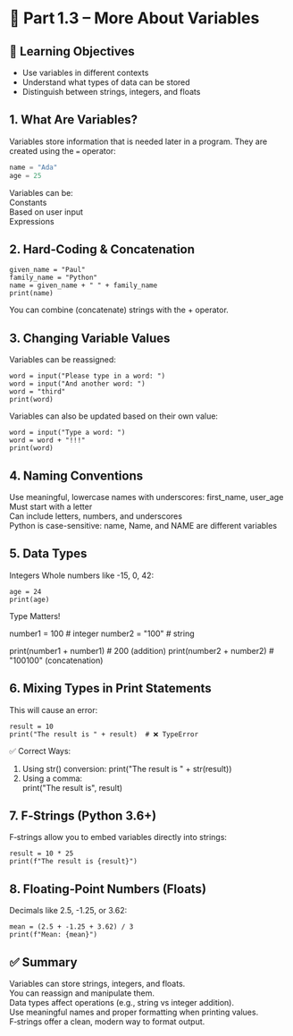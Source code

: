 # 🧠 Part 1.3 – More About Variables

## 🎯 Learning Objectives
- Use variables in different contexts  
- Understand what types of data can be stored  
- Distinguish between strings, integers, and floats  

## 1. What Are Variables?
Variables store information that is needed later in a program.
They are created using the `=` operator:

```python
name = "Ada"
age = 25
```
Variables can be:  
Constants  
Based on user input  
Expressions  

## 2. Hard‑Coding & Concatenation
```
given_name = "Paul"
family_name = "Python"
name = given_name + " " + family_name
print(name)
```
You can combine (concatenate) strings with the + operator.

## 3. Changing Variable Values
Variables can be reassigned:
```
word = input("Please type in a word: ")
word = input("And another word: ")
word = "third"
print(word)
```

Variables can also be updated based on their own value:
```
word = input("Type a word: ")
word = word + "!!!"
print(word)
```

## 4. Naming Conventions
Use meaningful, lowercase names with underscores: first_name, user_age
Must start with a letter  
Can include letters, numbers, and underscores  
Python is case-sensitive: name, Name, and NAME are different variables  

## 5. Data Types
Integers
Whole numbers like -15, 0, 42:
```
age = 24
print(age)
```
Type Matters!

number1 = 100          # integer
number2 = "100"        # string

print(number1 + number1)  # 200 (addition)
print(number2 + number2)  # "100100" (concatenation)

## 6. Mixing Types in Print Statements
This will cause an error:
```
result = 10
print("The result is " + result)  # ❌ TypeError
```
✅ Correct Ways:
1. Using str() conversion:
print("The result is " + str(result))
2. Using a comma:  
print("The result is", result)

## 7. F‑Strings (Python 3.6+)
F‑strings allow you to embed variables directly into strings:
```
result = 10 * 25
print(f"The result is {result}")
```

## 8. Floating‑Point Numbers (Floats)
Decimals like 2.5, -1.25, or 3.62:
```
mean = (2.5 + -1.25 + 3.62) / 3
print(f"Mean: {mean}")
```

## ✅ Summary
Variables can store strings, integers, and floats.  
You can reassign and manipulate them.  
Data types affect operations (e.g., string vs integer addition).  
Use meaningful names and proper formatting when printing values.  
F‑strings offer a clean, modern way to format output.
